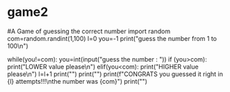 # game2
#A Game of guessing the correct number
import random
com=random.randint(1,100)
l=0
you=-1
print("guess the number from 1 to 100\n")

while(you!=com):
    you=int(input("guess the number :   "))
    if (you>com):
        print("LOWER value please\n")
    elif(you<com):
        print("HIGHER value please\n")
    l=l+1
print("")
print("")
print(f"CONGRATS you guessed it right in {l} attempts!!!\nthe number was {com}")
print("")
